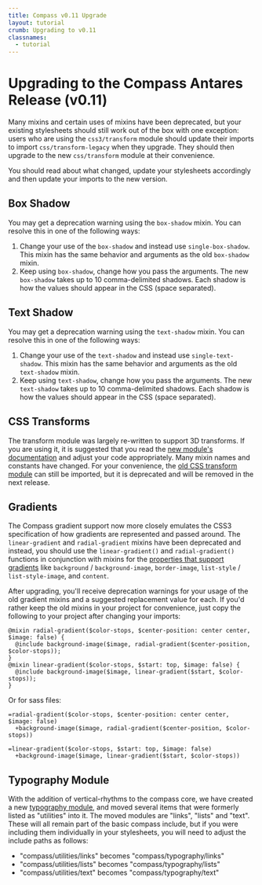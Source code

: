 ```yaml
---
title: Compass v0.11 Upgrade
layout: tutorial
crumb: Upgrading to v0.11
classnames:
  - tutorial
---
```

# Upgrading to the Compass Antares Release (v0.11)

Many mixins and certain uses of mixins have been deprecated, but your
existing stylesheets should still work out of the box with one exception:
users who are using the `css3/transform` module should update their imports
to import `css/transform-legacy` when they upgrade. They should then upgrade
to the new `css/transform` module at their convenience.

You should read about what changed, update your stylesheets accordingly
and then update your imports to the new version.

<a name="box-shadow"></a>
## Box Shadow
You may get a deprecation warning using the `box-shadow` mixin.
You can resolve this in one of the following ways:

1. Change your use of the `box-shadow` and instead use `single-box-shadow`.
   This mixin has the same behavior and arguments as the old `box-shadow` mixin.
2. Keep using `box-shadow`, change how you pass the arguments. The new
   `box-shadow` takes up to 10 comma-delimited shadows. Each shadow is
   how the values should appear in the CSS (space separated).

<a name="text-shadow"></a>
## Text Shadow

You may get a deprecation warning using the `text-shadow` mixin.
You can resolve this in one of the following ways:

1. Change your use of the `text-shadow` and instead use `single-text-shadow`.
   This mixin has the same behavior and arguments as the old `text-shadow` mixin.
2. Keep using `text-shadow`, change how you pass the arguments. The new
   `text-shadow` takes up to 10 comma-delimited shadows. Each shadow is
   how the values should appear in the CSS (space separated).

<a name="transform"></a>
## CSS Transforms
The transform module was largely re-written to support 3D transforms. If you
are using it, it is suggested that you read the [new module's documentation][new_transform]
and adjust your code appropriately. Many mixin names and constants have changed.
For your convenience, the [old CSS transform module][old_transform] can still be imported, but it
is deprecated and will be removed in the next release.

<a name="gradients"></a>
## Gradients

The Compass gradient support now more closely emulates the CSS3 specification of how gradients
are represented and passed around. The `linear-gradient` and `radial-gradient` mixins
have been deprecated and instead, you should use the `linear-gradient()` and `radial-gradient()`
functions in conjunction with mixins for the [properties that support gradients][image_stylesheet] like
`background` / `background-image`, `border-image`, `list-style` / `list-style-image`,
and `content`.

After upgrading, you'll receive deprecation warnings for your usage of the old gradient
mixins and a suggested replacement value for each. If you'd rather keep the old mixins in
your project for convenience, just copy the following to your project after changing your imports:

    @mixin radial-gradient($color-stops, $center-position: center center, $image: false) {
      @include background-image($image, radial-gradient($center-position, $color-stops));
    }
    @mixin linear-gradient($color-stops, $start: top, $image: false) {
      @include background-image($image, linear-gradient($start, $color-stops));
    }

Or for sass files:

    =radial-gradient($color-stops, $center-position: center center, $image: false)
      +background-image($image, radial-gradient($center-position, $color-stops))
    
    =linear-gradient($color-stops, $start: top, $image: false)
      +background-image($image, linear-gradient($start, $color-stops))

<a name="typography"></a>
## Typography Module

With the addition of vertical-rhythms to the compass core, we have created a new
[typography module][typography_module], and moved several items that were formerly
listed as "utilities" into it. The moved modules are "links", "lists" and "text".
These will all remain part of the basic compass include, but if you were including 
them individually in your stylesheets, you will need to adjust the include paths
as follows:

* "compass/utilities/links" becomes "compass/typography/links"
* "compass/utilities/lists" becomes "compass/typography/lists"
* "compass/utilities/text" becomes "compass/typography/text"


[new_transform]: /reference/compass/css3/transform/
[old_transform]: /reference/compass/css3/transform-legacy/
[image_stylesheet]: /reference/compass/css3/images/
[typography_module]: /reference/compass/typography/